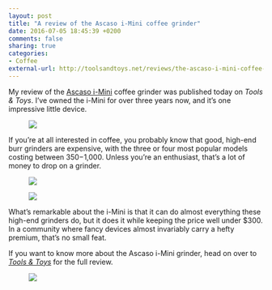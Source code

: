 ```yaml
---
layout: post
title: "A review of the Ascaso i-Mini coffee grinder"
date: 2016-07-05 18:45:39 +0200
comments: false
sharing: true
categories: 
- Coffee
external-url: http://toolsandtoys.net/reviews/the-ascaso-i-mini-coffee-grinder-review/
---
```


My review of the [Ascaso i-Mini](http://amzn.to/29kjlYz) coffee grinder was published today on _Tools & Toys_. I’ve owned the i-Mini for over three years now, and it’s one impressive little device.

<figure class="full-width">
<img src="https://c7.staticflickr.com/8/7124/28005597582_44c8300f3b_o.jpg"/>
</figure>

If you’re at all interested in coffee, you probably know that good, high-end burr grinders are expensive, with the three or four most popular models costing between $350-$1,000. Unless you’re an enthusiast, that’s a lot of money to drop on a grinder.

<figure class="full-width">
<img src="https://c1.staticflickr.com/8/7303/27828053560_093f4008d2_o.jpg"/>
</figure>

<figure class="full-width">
<img src="https://c4.staticflickr.com/8/7315/28030744171_9d02cfa185_o.jpg"/>
</figure>

What’s remarkable about the i-Mini is that it can do almost everything these high-end grinders do, but it does it while keeping the price well under $300. In a community where fancy devices almost invariably carry a hefty premium, that’s no small feat.

If you want to know more about the Ascaso i-Mini grinder, head on over to _[Tools & Toys](http://toolsandtoys.net/reviews/the-ascaso-i-mini-coffee-grinder-review/)_ for the full review.

<figure class="full-width">
<img src="https://c6.staticflickr.com/8/7432/27493405733_62a4cd4e61_o.jpg"/>
</figure>